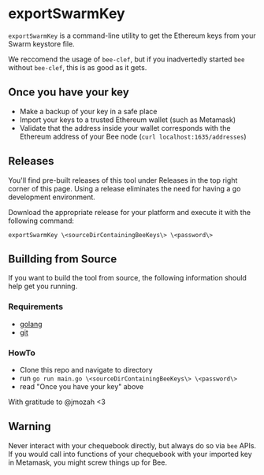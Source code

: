 # exportSwarmKey

`exportSwarmKey` is a command-line utility to get the Ethereum keys from your Swarm keystore file. 

We reccomend the usage of `bee-clef`, but if you inadvertedly started `bee` without `bee-clef`, this is as good as it gets.

## Once you have your key

- Make a backup of your key in a safe place
- Import your keys to a trusted Ethereum wallet (such as Metamask)
- Validate that the address inside your wallet corresponds with the Ethereum address of your Bee node (`curl localhost:1635/addresses`)

## Releases

You'll find pre-built releases of this tool under Releases in the top right corner of this page.  Using a release eliminates the need for having a go development environment.

Download the appropriate release for your platform and execute it with the following command:

`exportSwarmKey \<sourceDirContainingBeeKeys\> \<password\>`

## Buillding from Source

If you want to build the tool from source, the following information should help get you running.

### Requirements
- [golang](https://golang.org/doc/install)
- [git](https://git-scm.com/book/en/v2/Getting-Started-Installing-Git)

### HowTo
- Clone this repo and navigate to directory
- run `go run main.go \<sourceDirContainingBeeKeys\> \<password\>`
- read "Once you have your key" above

With gratitude to @jmozah <3

## Warning
Never interact with your chequebook directly, but always do so via `bee` APIs. If you would call into functions of your chequebook with your imported key in Metamask, you might screw things up for Bee.
